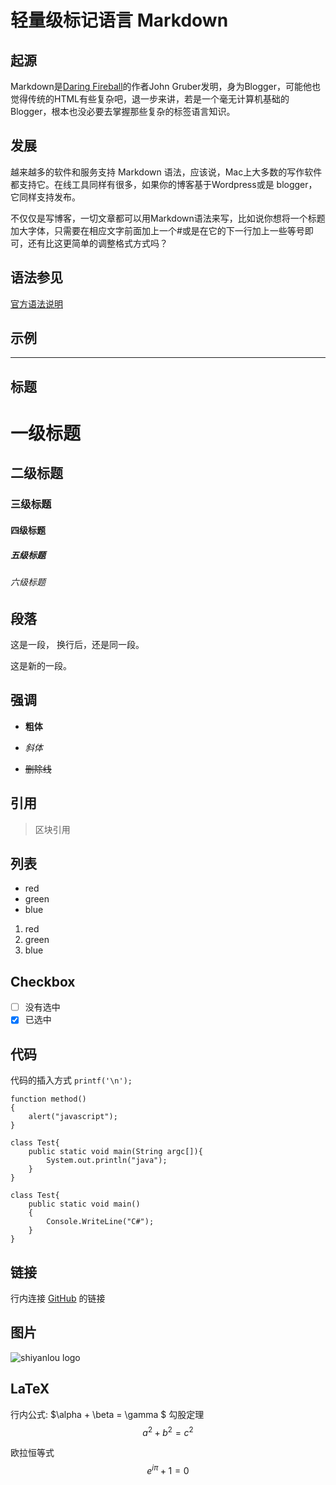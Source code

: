 # 轻量级标记语言 Markdown

## 起源

Markdown是[Daring Fireball](http://daringfireball.net/projects/markdown/syntax)的作者John Gruber发明，身为Blogger，可能他也觉得传统的HTML有些复杂吧，退一步来讲，若是一个毫无计算机基础的Blogger，根本也没必要去掌握那些复杂的标签语言知识。

## 发展

越来越多的软件和服务支持 Markdown 语法，应该说，Mac上大多数的写作软件都支持它。在线工具同样有很多，如果你的博客基于Wordpress或是 blogger，它同样支持发布。

不仅仅是写博客，一切文章都可以用Markdown语法来写，比如说你想将一个标题加大字体，只需要在相应文字前面加上一个#或是在它的下一行加上一些等号即可，还有比这更简单的调整格式方式吗？

## 语法参见

[官方语法说明](http://daringfireball.net/projects/markdown/syntax)

## 示例

---

## 标题

# 一级标题

## 二级标题

### 三级标题

#### 四级标题

##### 五级标题

###### 六级标题

## 段落

这是一段，
换行后，还是同一段。

这是新的一段。

## 强调

- **粗体**

- *斜体*

- ~~删除线~~

## 引用

> 区块引用

## 列表

- red
- green
- blue

1. red
2. green
3. blue

## Checkbox

- [ ] 没有选中
- [x] 已选中

## 代码

代码的插入方式 `printf('\n');`

```
function method()
{
    alert("javascript");
}
```

```
class Test{
    public static void main(String argc[]){
        System.out.println("java");
    }
}
```

```
class Test{
    public static void main()
    {
        Console.WriteLine("C#");
    }
}
```

## 链接

行内连接 [GitHub](https://github.com/) 的链接

## 图片

![shiyanlou logo](/Users/pikachu/Downloads/1.jpg)

## LaTeX
行内公式: $\alpha + \beta = \gamma $
勾股定理
$$
a^2 + b^2 = c^2
$$

欧拉恒等式
$$
e^{i\pi} + 1 = 0
$$
